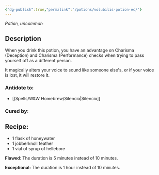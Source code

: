 ```yaml
---
{"dg-publish":true,"permalink":"/potions/volubilis-potion-ec/"}
---
```


*Potion, uncommon* 

## Description

When you drink this potion, you have an advantage on Charisma (Deception) and Charisma (Performance) checks when trying to pass yourself off as a different person. 

It magically alters your voice to sound like someone else's, or if your voice is lost, it will restore it.

### Antidote to: 
- [[Spells/W&W Homebrew/Silencio\|Silencio]]

### Cured by:


## Recipe:

- 1 flask of honeywater
- 1 jobberknoll feather
- 1 vial of syrup of hellebore

**Flawed**:
The duration is 5 minutes instead of 10 minutes.

**Exceptional:** 
The duration is 1 hour instead of 10 minutes.